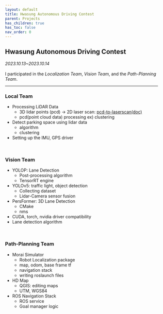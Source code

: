 ```yaml
---
layout: default
title: Hwasung Autonomous Driving Contest
parent: Projects
has_children: true
has_toc: false
nav_order: 0
---
```


## Hwasung Autonomous Driving Contest

_2023.10.13~2023.10.14_  
<br>
I participated in the *Localization Team*, *Vision Team*, and the *Path-Planning Team*. 

---

### Local Team

- Processing LiDAR Data
  - 3D lidar points (pcd) → 2D laser scan: [pcd-to-laserscan(doc)](https://www.notion.so/pcd-to-laserscan-a65a06f5dbe3456f82467b6c2707aaef?pvs=21)
  - pcd(point cloud data) processing ex) clustering
- Detect parking space using lidar data
  - algorithm
  - clustering
- Setting up the IMU, GPS driver

<br>

### Vision Team

- YOLOP: Lane Detection
  - Post-processing algorithm
  - TensorRT engine
- YOLOv5: traffic light, object detection
  - Collecting dataset
  - Lidar-Camera sensor fusion
- PersFormer: 3D Lane Detection
  - CMake
  - nms
- CUDA, torch, nvidia driver compatibility
- Lane detection algorithm

<br>

### Path-Planning Team

- Morai Simulator
  - Robot Localization package
  - map, odom, base frame tf
  - navigation stack
  - writing roslaunch files
- HD Map
  - QGIS: editing maps
  - UTM, WGS84
- ROS Navigation Stack
  - ROS service
  - Goal manager logic
